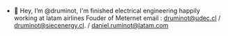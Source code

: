 - 👋 Hey, I’m @druminot, 
I'm finished electrical engineering
happily working at latam airlines
Fouder of Meternet
email : druminot@udec.cl / druminot@siecenergy.cl. / daniel.ruminot@latam.com

<!---
druminot/druminot is a ✨ special ✨ repository because yes.
--->
